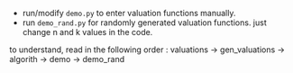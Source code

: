 - run/modify ```demo.py``` to enter valuation functions manually. 
- run ```demo_rand.py``` for randomly generated valuation functions. just change n and k values in the code. 


to understand, read in the following order : valuations -> gen_valuations -> algorith -> demo -> demo_rand
